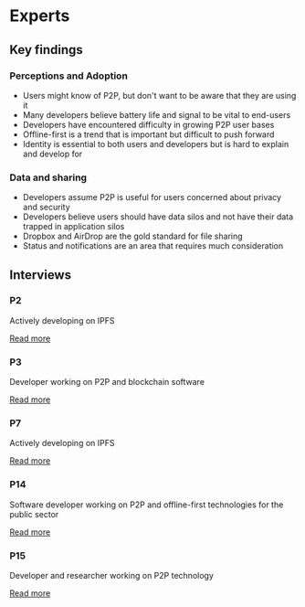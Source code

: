# Experts

## Key findings

### Perceptions and Adoption

* Users might know of P2P, but don't want to be aware that they are using it
* Many developers believe battery life and signal to be vital to end-users
* Developers have encountered difficulty in growing P2P user bases
* Offline-first is a trend that is important but difficult to push forward
* Identity is essential to both users and developers but is hard to explain and develop for

### Data and sharing

* Developers assume P2P is useful for users concerned about privacy and security
* Developers believe users should have data silos and not have their data trapped in application silos
* Dropbox and AirDrop are the gold standard for file sharing
* Status and notifications are an area that requires much consideration

## Interviews

### P2

Actively developing on IPFS

[Read more](p2.md)

### P3

Developer working on P2P and blockchain software

[Read more](p3.md)

### P7

Actively developing on IPFS

[Read more](p7.md)

### P14

Software developer working on P2P and offline-first technologies for the public sector

[Read more](p14.md)

### P15

Developer and researcher working on P2P technology

[Read more](p15.md)

